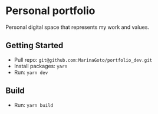 # Personal portfolio

Personal digital space that represents my work and values.

## Getting Started

- Pull repo: `git@github.com:MarinaGoto/portfolio_dev.git`
- Install packages: `yarn` 
- Run: `yarn dev` 

## Build

- Run: `yarn build` 

